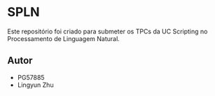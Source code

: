 # SPLN

Este repositório foi criado para submeter os TPCs da UC Scripting no Processamento de Linguagem Natural.

## Autor

- PG57885
- Lingyun Zhu